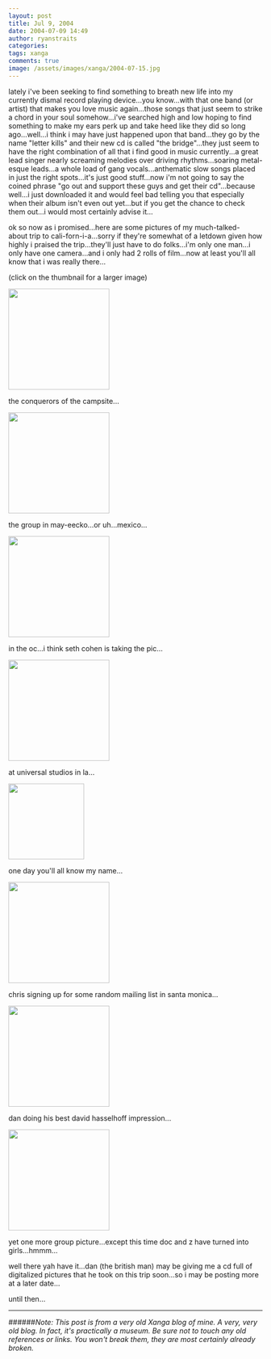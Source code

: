 ```yaml
---
layout: post
title: Jul 9, 2004
date: 2004-07-09 14:49
author: ryanstraits
categories:
tags: xanga
comments: true
image: /assets/images/xanga/2004-07-15.jpg
---
```

lately i've been seeking to find something to breath new life into my currently dismal record playing device...you know...with that one band (or artist) that makes you love music again...those songs that just seem to strike a chord in your soul somehow...i've searched high and low hoping to find something to make my ears perk up and take heed like they did so long ago...well...i think i may have just happened upon that band...they go by the name "letter kills" and their new cd is called "the bridge"...they just seem to have the right combination of all that i find good in music currently...a great lead singer nearly screaming melodies over driving rhythms...soaring metal-esque leads...a whole load of gang vocals...anthematic slow songs placed in just the right spots...it's just good stuff...now i'm not going to say the coined phrase "go out and support these guys and get their cd"...because well...i just downloaded it and would feel bad telling you that especially when their album isn't even out yet...but if you get the chance to check them out...i would most certainly advise it...

<!-- break -->

ok so now as i promised...here are some pictures of my much-talked-about trip to cali-forn-i-a...sorry if they're somewhat of a letdown given how highly i praised the trip...they'll just have to do folks...i'm only one man...i only have one camera...and i only had 2 rolls of film...now at least you'll all know that i was really there...

(click on the thumbnail for a larger image)

<a href="http://i.xanga.com/bluestarmorning/campsite.jpg" target="_blank"><img src="http://i.xanga.com/bluestarmorning/t/campsite.jpg" alt="" width="200" border="0" /></a>

the conquerors of the campsite...

<a href="http://i.xanga.com/bluestarmorning/group-mexico.jpg" target="_blank"><img src="http://i.xanga.com/bluestarmorning/t/group-mexico.jpg" alt="" width="200" border="0" /></a>

the group in may-eecko...or uh...mexico...

<a href="http://i.xanga.com/bluestarmorning/group-oc.jpg" target="_blank"><img src="http://i.xanga.com/bluestarmorning/t/group-oc.jpg" alt="" width="200" border="0" /></a>

in the oc...i think seth cohen is taking the pic...

<a href="http://i.xanga.com/bluestarmorning/group-universal.jpg" target="_blank"><img src="http://i.xanga.com/bluestarmorning/t/group-universal.jpg" alt="" width="200" border="0" /></a>

at universal studios in la...

<a href="http://i.xanga.com/bluestarmorning/me-universal.jpg" target="_blank"><img src="http://i.xanga.com/bluestarmorning/t/me-universal.jpg" alt="" width="150" border="0" /></a>

one day you'll all know my name...

<a href="http://i.xanga.com/bluestarmorning/chris-santamonica.jpg" target="_blank"><img src="http://i.xanga.com/bluestarmorning/t/chris-santamonica.jpg" alt="" width="200" border="0" /></a>

chris signing up for some random mailing list in santa monica...

<a href="http://i.xanga.com/bluestarmorning/dan-lifeguard.jpg" target="_blank"><img src="http://i.xanga.com/bluestarmorning/t/dan-lifeguard.jpg" alt="" width="200" border="0" /></a>

dan doing his best david hasselhoff impression...

<a href="http://i.xanga.com/bluestarmorning/group-missionbeach.jpg" target="_blank"><img src="http://i.xanga.com/bluestarmorning/t/group-missionbeach.jpg" alt="" width="200" border="0" /></a>

yet one more group picture...except this time doc and z have turned into girls...hmmm...

well there yah have it...dan (the british man) may be giving me a cd full of digitalized pictures that he took on this trip soon...so i may be posting more at a later date...

until then...

---

######*Note: This post is from a very old Xanga blog of mine. A very, very old blog. In fact, it's practically a museum. Be sure not to touch any old references or links. You won't break them, they are most certainly already broken.*